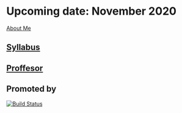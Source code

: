 # Upcoming date:  November 2020

<a href="Syllabuss.html" title="About Me">About Me</a>
## [Syllabus][1]
## [Proffesor][2]


[1]: https://github.com/SuipachaRep/PythonForQuantumProgramming/blob/master/Syllabuss.html
[2]: https://www.researchgate.net/profile/Ezequiel_Murina


## Promoted by 
[![Build Status](https://www.aquantum.es/wp-content/uploads/2019/11/logo_aquantum.png)](https://www.aquantum.es/) 
